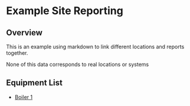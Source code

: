 # Example Site Reporting

## Overview
This is an example using markdown to link different locations and reports together.

None of this data corresponds to real locations or systems

## Equipment List
- [Boiler 1](equipment/boiler.md)
